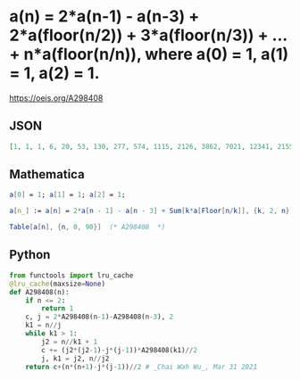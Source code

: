# a\(n\) \= 2\*a\(n\-1\) \- a\(n\-3\) \+ 2\*a\(floor\(n/2\)\) \+ 3\*a\(floor\(n/3\)\) \+ \.\.\. \+ n\*a\(floor\(n/n\)\), where a\(0\) \= 1, a\(1\) \= 1, a\(2\) \= 1\.
https://oeis.org/A298408
## JSON
```JSON
[1, 1, 1, 6, 20, 53, 130, 277, 574, 1115, 2126, 3862, 7021, 12341, 21553, 36957, 63111, 106224, 178407, 296638, 492231, 811731, 1335994, 2188950, 3583027, 5847108, 9532980, 15512342, 25226123, 40967842, 66506422, 107869832, 174908573, 283452771, 459264017]
```
## Mathematica
```Mathematica
a[0] = 1; a[1] = 1; a[2] = 1;
```
```Mathematica
a[n_] := a[n] = 2*a[n - 1] - a[n - 3] + Sum[k*a[Floor[n/k]], {k, 2, n}];
```
```Mathematica
Table[a[n], {n, 0, 90}]  (* A298408  *)
```
## Python
```Python
from functools import lru_cache
@lru_cache(maxsize=None)
def A298408(n):
    if n <= 2:
        return 1
    c, j = 2*A298408(n-1)-A298408(n-3), 2
    k1 = n//j
    while k1 > 1:
        j2 = n//k1 + 1
        c += (j2*(j2-1)-j*(j-1))*A298408(k1)//2
        j, k1 = j2, n//j2
    return c+(n*(n+1)-j*(j-1))//2 # _Chai Wah Wu_, Mar 31 2021
```
